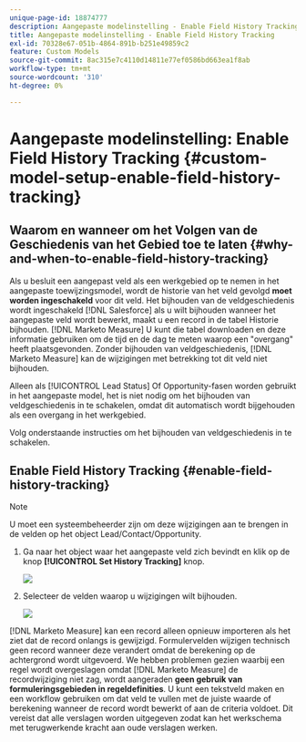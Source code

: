 ```yaml
---
unique-page-id: 18874777
description: Aangepaste modelinstelling - Enable Field History Tracking - [!DNL Marketo Measure] - Productdocumentatie
title: Aangepaste modelinstelling - Enable Field History Tracking
exl-id: 70328e67-051b-4864-891b-b251e49859c2
feature: Custom Models
source-git-commit: 8ac315e7c4110d14811e77ef0586bd663ea1f8ab
workflow-type: tm+mt
source-wordcount: '310'
ht-degree: 0%

---
```


# Aangepaste modelinstelling: Enable Field History Tracking {#custom-model-setup-enable-field-history-tracking}

## Waarom en wanneer om het Volgen van de Geschiedenis van het Gebied toe te laten {#why-and-when-to-enable-field-history-tracking}

Als u besluit een aangepast veld als een werkgebied op te nemen in het aangepaste toewijzingsmodel, wordt de historie van het veld gevolgd **moet worden ingeschakeld** voor dit veld. Het bijhouden van de veldgeschiedenis wordt ingeschakeld [!DNL Salesforce] als u wilt bijhouden wanneer het aangepaste veld wordt bewerkt, maakt u een record in de tabel Historie bijhouden. [!DNL Marketo Measure] U kunt die tabel downloaden en deze informatie gebruiken om de tijd en de dag te meten waarop een &quot;overgang&quot; heeft plaatsgevonden. Zonder bijhouden van veldgeschiedenis, [!DNL Marketo Measure] kan de wijzigingen met betrekking tot dit veld niet bijhouden.

Alleen als [!UICONTROL Lead Status] Of Opportunity-fasen worden gebruikt in het aangepaste model, het is niet nodig om het bijhouden van veldgeschiedenis in te schakelen, omdat dit automatisch wordt bijgehouden als een overgang in het werkgebied.

Volg onderstaande instructies om het bijhouden van veldgeschiedenis in te schakelen.

## Enable Field History Tracking {#enable-field-history-tracking}

>[!NOTE]
>
>U moet een systeembeheerder zijn om deze wijzigingen aan te brengen in de velden op het object Lead/Contact/Opportunity.

1. Ga naar het object waar het aangepaste veld zich bevindt en klik op de knop **[!UICONTROL Set History Tracking]** knop.

   ![](assets/1.png)

1. Selecteer de velden waarop u wijzigingen wilt bijhouden.

   ![](assets/2.png)

[!DNL Marketo Measure] kan een record alleen opnieuw importeren als het ziet dat de record onlangs is gewijzigd. Formulervelden wijzigen technisch geen record wanneer deze verandert omdat de berekening op de achtergrond wordt uitgevoerd. We hebben problemen gezien waarbij een regel wordt overgeslagen omdat [!DNL Marketo Measure] de recordwijziging niet zag, wordt aangeraden **geen gebruik van formuleringsgebieden in regeldefinities**. U kunt een tekstveld maken en een workflow gebruiken om dat veld te vullen met de juiste waarde of berekening wanneer de record wordt bewerkt of aan de criteria voldoet. Dit vereist dat alle verslagen worden uitgegeven zodat kan het werkschema met terugwerkende kracht aan oude verslagen werken.
